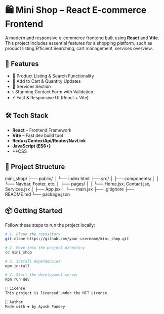 # 🛍️ Mini Shop – React E-commerce Frontend

A modern and responsive e-commerce frontend built using **React** and **Vite**. This project includes essential features for a shopping platform, such as product listing,Efficient Searching,  cart management, services overview.

## 🚀 Features
- 🛒 Product Listing & Search Functionality
- 🧺 Add to Cart & Quantity Updates
- 💼 Services Section
- 📞 Stunning Contact Form with Validation
- ⚡ Fast & Responsive UI (React + Vite)


## 🛠️ Tech Stack
- **React** – Frontend Framework  
- **Vite** – Fast dev build tool  
- **Redux/ContextApi/Router/NavLink**
- **JavaScript (ES6+)**  
- **CSS 

## 📁 Project Structure
mini_shop/ ├── public/ │ └── index.html ├── src/ │ ├── components/ │ │ └── Navbar, Footer, etc. │ ├── pages/ │ │ └── Home.jsx, Contact.jsx, Services.jsx │ ├── App.jsx │ └── main.jsx ├── .gitignore ├── README.md └── package.json


## 📦 Getting Started
Follow these steps to run the project locally:

```bash
# 1. Clone the repository
git clone https://github.com/your-username/mini_shop.git

# 2. Move into the project directory
cd mini_shop

# 3. Install dependencies
npm install

# 4. Start the development server
npm run dev

📄 License
This project is licensed under the MIT License.

👤 Author
Made with ❤️ by Ayush Pandey

